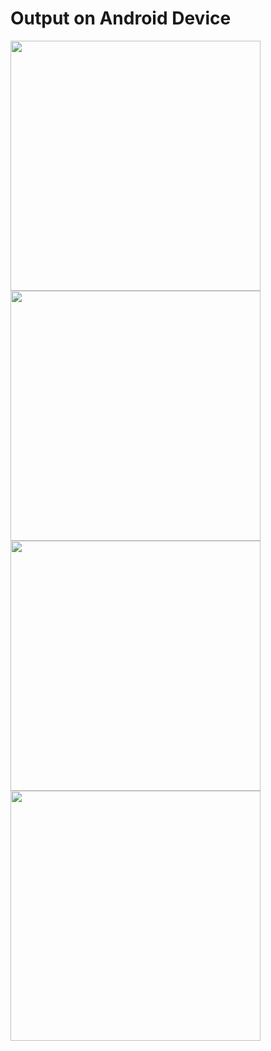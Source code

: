 
#  Output on Android Device

 <img width="400" src="https://i.ibb.co/M2PH2Vp/Screenshot-2020-12-05-03-10-20.jpg"> 
<br>
<img width="400" src="https://i.ibb.co/b2N1cwQ/Screenshot-2020-12-05-03-11-29.jpg"> 
<br>
<img width="400" src="https://i.ibb.co/P6SPTjp/Screenshot-2020-12-05-03-11-46.jpg"> 
<br>
<img  width="400"  src="https://i.ibb.co/J26WpsX/Screenshot-2020-12-05-03-12-38.jpg">  
<br>



